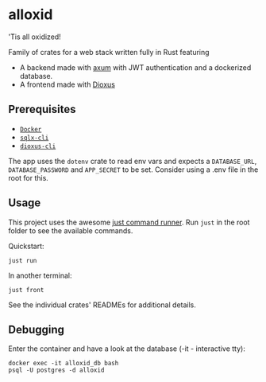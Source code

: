 # alloxid
'Tis all oxidized!

Family of crates for a web stack written fully in Rust featuring
- A backend made with [axum](https://github.com/tokio-rs/axum) with JWT authentication and a dockerized database.
- A frontend made with [Dioxus](https://github.com/dioxuslabs/dioxus)

## Prerequisites
- [`Docker`](https://www.docker.com/)
- [`sqlx-cli`](https://crates.io/crates/sqlx-cli)
- [`dioxus-cli`](https://crates.io/crates/dioxus-cli)

The app uses the `dotenv` crate to read env vars and expects a `DATABASE_URL`, `DATABASE_PASSWORD` and `APP_SECRET` to be set. Consider using a .env file in the root for this.

## Usage
This project uses the awesome [just command runner](https://github.com/casey/just). Run `just` in the root folder to see the available commands.

Quickstart:
```
just run
```
In another terminal:
```
just front
```
See the individual crates' READMEs for additional details.  

## Debugging
Enter the container and have a look at the database (-it - interactive tty):
```
docker exec -it alloxid_db bash
psql -U postgres -d alloxid
```
